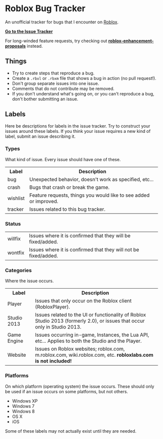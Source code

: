 # Roblox Bug Tracker

An unofficial tracker for bugs that I encounter on [Roblox](www.roblox.com).

**[Go to the Issue Tracker](https://github.com/Anaminus/roblox-bug-tracker/issues)**

For long-winded feature requests, try checking out **[roblox-enhancement-
proposals](https://github.com/RobloxLabs/roblox-enhancement-proposals)**
instead.

## Things

- Try to create steps that reproduce a bug.
- Create a `.rbxl` or `.rbxm` file that shows a bug in action (no pull
  request!).
- Don't group separate issues into one issue.
- Comments that do not contribute may be removed.
- If you don't understand what's going on, or you can't reproduce a bug, don't
  bother submitting an issue.

## Labels

Here be descriptions for labels in the issue tracker. Try to construct your
issues around these labels. If you think your issue requires a new kind of
label, submit an issue describing it.

### Types

What kind of issue. Every issue should have one of these.

<table>
<tr><th>Label</th><th>Description</th></tr>
<tr><td> bug </td><td>Unexpected behavior, doesn't work as specified, etc...</td></tr>
<tr><td> crash </td><td>Bugs that crash or break the game.</td></tr>
<tr><td> wishlist </td><td>Feature requests, things you would like to see added or improved.</td></tr>
<tr><td> tracker </td><td>Issues related to this bug tracker.</td></tr>
</table>

### Status

<table>
<tr><td> willfix </td><td>Issues where it is confirmed that they will be fixed/added.</td></tr>
<tr><td> wontfix </td><td>Issues where it is confirmed that they will not be fixed/added.</td></tr>
</table>

### Categories

Where the issue occurs.
<table>
<tr><th>Label</th><th>Description</th></tr>
<tr><td> Player </td><td>Issues that only occur on the Roblox client (RobloxPlayer).</td></tr>
<tr><td> Studio 2013 </td><td>Issues related to the UI or functionality of Roblox Studio 2013 (formerly 2.0), or issues that occur only in Studio 2013.</td></tr>
<tr><td> Game Engine </td><td>Issues occurring in-game, Instances, the Lua API, etc... Applies to both the Studio and the Player.</td></tr>
<tr><td> Website </td><td>Issues on Roblox websites; roblox.com, m.roblox.com, wiki.roblox.com, etc. <b>robloxlabs.com is not included!</b></td></tr>
</table>

### Platforms

On which platform (operating system) the issue occurs. These should only be
used if an issue occurs on some platforms, but not others.

- Windows XP
- Windows 7
- Windows 8
- OS X
- iOS

Some of these labels may not actually exist until they are needed.
